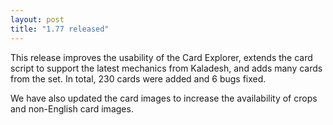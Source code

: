```yaml
---
layout: post
title: "1.77 released"
---
```


This release improves the usability of the Card Explorer, extends the
card script to support the latest mechanics from Kaladesh, and adds many cards
from the set. In total, 230 cards were added and 6 bugs fixed.

We have also updated the card images to increase the availability of
crops and non-English card images.
